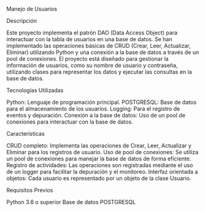 Manejo de Usuarios

Descripción

Este proyecto implementa el patrón DAO (Data Access Object) para interactuar con la tabla de usuarios en una base de datos. Se han implementado las operaciones básicas de CRUD
(Crear, Leer, Actualizar, Eliminar) utilizando Python y una conexión a la base de datos a través de un pool de conexiones. El proyecto está diseñado para gestionar la información de usuarios, como su nombre de 
usuario y contraseña, utilizando clases para representar los datos y ejecutar las consultas en la base de datos.


Tecnologías Utilizadas

Python: Lenguaje de programación principal.
POSTGRESQL: Base de datos para el almacenamiento de los usuarios.
Logging: Para el registro de eventos y depuración.
Conexión a la base de datos: Uso de un pool de conexiones para interactuar con la base de datos.


Características

CRUD completo: Implementa las operaciones de Crear, Leer, Actualizar y Eliminar para los registros de usuario.
Uso de pool de conexiones: Se utiliza un pool de conexiones para manejar la base de datos de forma eficiente.
Registro de actividades: Las operaciones son registradas mediante el uso de un logger para facilitar la depuración y el monitoreo.
Interfaz orientada a objetos: Cada usuario es representado por un objeto de la clase Usuario.


Requisitos Previos

Python 3.6 o superior
Base de datos POSTGRESQL
